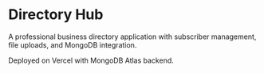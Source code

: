 # Directory Hub

A professional business directory application with subscriber management, file uploads, and MongoDB integration.

Deployed on Vercel with MongoDB Atlas backend.
